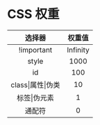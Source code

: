 # CSS 权重

|      选择器       |  权重值  |
| :---------------: | :------: |
|    !important     | Infinity |
|       style       |   1000   |
|        id         |   100    |
| class\|属性\|伪类 |    10    |
|   标签\|伪元素    |    1     |
|      通配符       |    0     |
